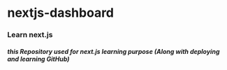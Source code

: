# nextjs-dashboard
### Learn next.js

##### this Repository used for next.js learning purpose (Along with deploying and learning GitHub)
